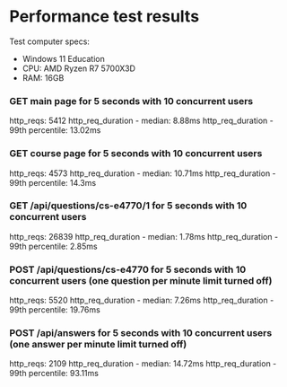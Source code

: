 # Performance test results

Test computer specs:
  - Windows 11 Education
  - CPU: AMD Ryzen R7 5700X3D
  - RAM: 16GB


### GET main page for 5 seconds with 10 concurrent users

http_reqs: 5412
http_req_duration - median: 8.88ms
http_req_duration - 99th percentile: 13.02ms


### GET course page for 5 seconds with 10 concurrent users

http_reqs: 4573
http_req_duration - median: 10.71ms
http_req_duration - 99th percentile: 14.3ms


### GET /api/questions/cs-e4770/1 for 5 seconds with 10 concurrent users

http_reqs: 26839
http_req_duration - median: 1.78ms
http_req_duration - 99th percentile: 2.85ms


### POST /api/questions/cs-e4770 for 5 seconds with 10 concurrent users (one question per minute limit turned off)

http_reqs: 5520
http_req_duration - median: 7.26ms
http_req_duration - 99th percentile: 19.76ms


### POST /api/answers for 5 seconds with 10 concurrent users (one answer per minute limit turned off)

http_reqs: 2109
http_req_duration - median: 14.72ms
http_req_duration - 99th percentile: 93.11ms